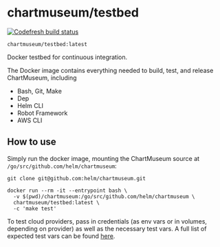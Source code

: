 # chartmuseum/testbed

[![Codefresh build status]( https://g.codefresh.io/api/badges/pipeline/chartmuseum/chartmuseum%2Ftestbed%2Fmaster?type=cf-1)]( https://g.codefresh.io/public/accounts/chartmuseum/pipelines/chartmuseum/testbed/master)

`chartmuseum/testbed:latest`

Docker testbed for continuous integration.

The Docker image contains everything needed to build, test, and release ChartMuseum, including

- Bash, Git, Make
- Dep
- Helm CLI
- Robot Framework
- AWS CLI


## How to use


Simply run the docker image, mounting the ChartMuseum source at `/go/src/github.com/helm/chartmuseum`:

```
git clone git@github.com:helm/chartmuseum.git

docker run --rm -it --entrypoint bash \
  -v $(pwd)/chartmuseum:/go/src/github.com/helm/chartmuseum \
  chartmuseum/testbed:latest \
  -c 'make test'
```

To test cloud providers, pass in credentials (as env vars or in volumes, depending on provider) as well as the necessary test vars. A full list of expected test vars can be found [here](https://github.com/helm/chartmuseum/blob/master/scripts/setup_test_environment.sh#L4).

